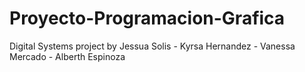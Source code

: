 # Proyecto-Programacion-Grafica
Digital Systems project by Jessua Solis - Kyrsa Hernandez - Vanessa Mercado - Alberth Espinoza
